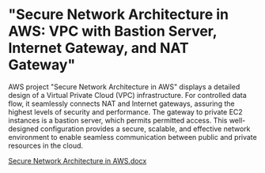 # "Secure Network Architecture in AWS: VPC with Bastion Server, Internet Gateway, and NAT Gateway" 

AWS project "Secure Network Architecture in AWS" displays a detailed design of a Virtual Private Cloud (VPC) infrastructure. For controlled data flow, it seamlessly connects NAT and Internet gateways, assuring the highest levels of security and performance. The gateway to private EC2 instances is a bastion server, which permits permitted access. This well-designed configuration provides a secure, scalable, and effective network environment to enable seamless communication between public and private resources in the cloud.

[Secure Network Architecture in AWS.docx](https://github.com/harshaprasad21/AWS-projects/files/12379428/Secure.Network.Architecture.in.AWS.docx)




















